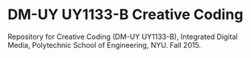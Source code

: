 DM-UY UY1133-B Creative Coding
===============

Repository for Creative Coding (DM-UY UY1133-B), Integrated Digital Media, Polytechnic School of Engineering, NYU. Fall 2015.